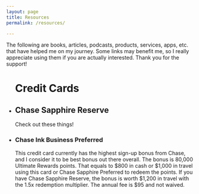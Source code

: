 ```yaml
---
layout: page
title: Resources
permalink: /resources/

---
```


<div class="resources">
  <p>
    The following are books, articles, podcasts, products, services, apps, etc. that have helped me on my journey. Some links may benefit me, so I really appreciate using them if you are actually interested. Thank you for the support!
  </p>
  <ul>
    <h1>Credit Cards</h1>
    <li>
      <h2>Chase Sapphire Reserve</h2>
        <p>
          Check out these things!
        </p>
    </li>
    <li>
      <h3>Chase Ink Business Preferred</h3>
        <p>
          This credit card currently has the highest sign-up bonus from Chase, and I consider it to be best bonus out there overall. The bonus is 80,000 Ultimate Rewards points. That equals to $800 in cash or $1,000 in travel using this card or Chase Sapphire Preferred to redeem the points. If you have Chase Sapphire Reserve, the bonus is worth $1,200 in travel with the 1.5x redemption multiplier. The annual fee is $95 and not waived.
        </p>
    </li>
  </ul>
</div>
